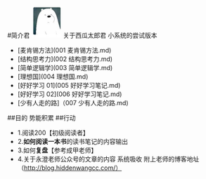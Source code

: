 #简介君
![](./_image/2017-02-19-10-24-27.jpg)
关于西瓜太郎君 小系统的尝试版本
  
  - [麦肯锡方法](001 麦肯锡方法.md)
  - [结构思考力](002 结构思考力.md)
  - [简单逻辑学](003 简单逻辑学.md)
  - [理想国](004 理想国.md)
  - [好好学习 01](005 好好学习笔记.md)
  - [好好学习 02](006 好好学习笔记.md)
  - [少有人走的路]（007 少有人走的路.md)


##目的
势能积累
##行动
- 1.阅读200【初级阅读者】
- 2.**如何阅读一本书**的读书笔记的内容输出
- 3.如何**复盘**【参考成甲老师】
- 4.关于永澄老师公众号的文章的内容 系统吸收
附上老师的博客地址（http://blog.hiddenwangcc.com/）

